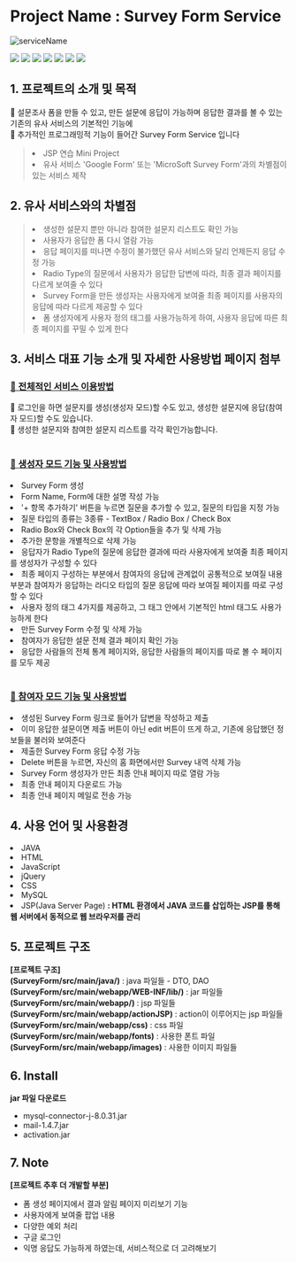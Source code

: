 # Project Name : Survey Form Service 

![serviceName](https://capsule-render.vercel.app/api?type=waving&color=auto&height=300&section=header&text=SurveyFormService&fontSize=90)

<img src="https://img.shields.io/badge/JAVA-1572B6?style=for-the-badge&logo=JAVA&logoColor=white"> <img src="https://img.shields.io/badge/HTML-E34F26?style=for-the-badge&logo=HTML5&logoColor=white"> <img src="https://img.shields.io/badge/JavaScript-F7DF1E?style=for-the-badge&logo=JavaScript&logoColor=white"> <img src="https://img.shields.io/badge/jQuery-0769AD?style=for-the-badge&logo=jQuery&logoColor=white"> <img src="https://img.shields.io/badge/CSS-1572B6?style=for-the-badge&logo=CSS&logoColor=white"> <img src="https://img.shields.io/badge/Chart.js-FF6384?style=for-the-badge&logo=Chart.js&logoColor=white"> <img src="https://img.shields.io/badge/MySQL-4479A1?style=for-the-badge&logo=MySQL&logoColor=white">

## 1. 프로젝트의 소개 및 목적
🌱 설문조사 폼을 만들 수 있고, 만든 설문에 응답이 가능하며 응답한 결과를 볼 수 있는 기존의 유사 서비스의 기본적인 기능에 <br>
🌱 추가적인 프로그래밍적 기능이 들어간 Survey Form Service 입니다
> <li>JSP 연습 Mini Project </li>
> <li>유사 서비스 'Google Form' 또는 'MicroSoft Survey Form'과의 차별점이 있는 서비스 제작</li>

## 2. 유사 서비스와의 차별점
> <li>생성한 설문지 뿐만 아니라 참여한 설문지 리스트도 확인 가능</li>
> <li>사용자가 응답한 폼 다시 열람 가능</li>
> <li>응답 페이지를 떠나면 수정이 불가했던 유사 서비스와 달리 언제든지 응답 수정 가능</li>
> <li>Radio Type의 질문에서 사용자가 응답한 답변에 따라, 최종 결과 페이지를 다르게 보여줄 수 있다 </li>
> <li>Survey Form을 만든 생성자는 사용자에게 보여줄 최종 페이지를 사용자의 응답에 따라 다르게 제공할 수 있다</li>
> <li>폼 생성자에게 사용자 정의 태그를 사용가능하게 하여, 사용자 응답에 따른 최종 페이지를 꾸밀 수 있게 한다</li>

## 3. 서비스 대표 기능 소개 및 자세한 사용방법 페이지 첨부 
### [🔑 전체적인 서비스 이용방법]()
🎈 로그인을 하면 설문지를 생성(생성자 모드)할 수도 있고, 생성한 설문지에 응답(참여자 모드)할 수도 있습니다. <br>
🎈 생성한 설문지와 참여한 설문지 리스트를 각각 확인가능합니다. <br>
<br>

### [🧩 생성자 모드 기능 및 사용방법]()
<li>Survey Form 생성</li>
<li>Form Name, Form에 대한 설명 작성 가능</li>
<li>'+ 항목 추가하기' 버튼을 누르면 질문을 추가할 수 있고, 질문의 타입을 지정 가능</li>
<li>질문 타입의 종류는 3종류 - TextBox / Radio Box / Check Box</li>
<li>Radio Box와 Check Box의 각 Option들을 추가 및 삭제 가능</li>
<li>추가한 문항을 개별적으로 삭제 가능</li>
<li>응답자가 Radio Type의 질문에 응답한 결과에 따라 사용자에게 보여줄 최종 페이지를 생성자가 구성할 수 있다</li>
<li>최종 페이지 구성하는 부분에서 참여자의 응답에 관계없이 공통적으로 보여질 내용 부분과 참여자가 응답하는 라디오 타입의 질문 응답에 따라 보여질 페이지를 따로 구성할 수 있다</li>
<li>사용자 정의 태그 4가지를 제공하고, 그 태그 안에서 기본적인 html 태그도 사용가능하게 한다</li>
<li>만든 Survey Form 수정 및 삭제 가능</li>
<li>참여자가 응답한 설문 전체 결과 페이지 확인 가능</li>
<li>응답한 사람들의 전체 통계 페이지와, 응답한 사람들의 페이지를 따로 볼 수 페이지를 모두 제공</li>
<br>

### [📝 참여자 모드 기능 및 사용방법]()
<li>생성된 Survey Form 링크로 들어가 답변을 작성하고 제출</li>
<li>이미 응답한 설문이면 제출 버튼이 아닌 edit 버튼이 뜨게 하고, 기존에 응답했던 정보들을 불러와 보여준다</li>
<li>제출한 Survey Form 응답 수정 가능</li>
<li>Delete 버튼을 누르면, 자신의 홈 화면에서만 Survey 내역 삭제 가능</li>
<li>Survey Form 생성자가 만든 최종 안내 페이지 따로 열람 가능</li>
<li>최종 안내 페이지 다운로드 가능</li>
<li>최종 안내 페이지 메일로 전송 가능</li>


## 4. 사용 언어 및 사용환경
<li>JAVA</li>
<li>HTML</li>
<li>JavaScript</li>
<li>jQuery</li>
<li>CSS</li>
<li>MySQL</li>
<li>JSP(Java Server Page)
<b> : HTML 환경에서 JAVA 코드를 삽입하는 JSP를 통해 웹 서버에서 동적으로 웹 브라우저를 관리</b> </li>

## 5. 프로젝트 구조
<b>[프로젝트 구조]</b> <br>
<b>(SurveyForm/src/main/java/)</b> : java 파일들 - DTO, DAO  <br>
<b>(SurveyForm/src/main/webapp/WEB-INF/lib/)</b> : jar 파일들 <br>
<b>(SurveyForm/src/main/webapp/)</b> : jsp 파일들  <br>
<b>(SurveyForm/src/main/webapp/actionJSP)</b> : action이 이루어지는 jsp 파일들  <br>
<b>(SurveyForm/src/main/webapp/css)</b> : css 파일  <br>
<b>(SurveyForm/src/main/webapp/fonts)</b> : 사용한 폰트 파일  <br>
<b>(SurveyForm/src/main/webapp/images)</b> : 사용한 이미지 파일들 <br> 

## 6. Install
<b>jar 파일 다운로드</b>
* mysql-connector-j-8.0.31.jar
* mail-1.4.7.jar
* activation.jar

## 7. Note
<b>[프로젝트 추후 더 개발할 부분]</b>
* 폼 생성 페이지에서 결과 알림 페이지 미리보기 기능
* 사용자에게 보여줄 팝업 내용
* 다양한 예외 처리
* 구글 로그인
* 익명 응답도 가능하게 하였는데, 서비스적으로 더 고려해보기

